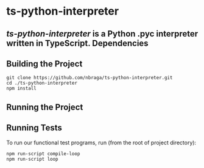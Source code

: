 ts-python-interpreter
=====================
**_ts-python-interpreter_** is a Python .pyc interpreter written in TypeScript.
Dependencies
---
Building the Project
---
```
git clone https://github.com/nbraga/ts-python-interpreter.git
cd ./ts-python-interpreter
npm install
```
Running the Project
---
Running Tests
---
To run our functional test programs, run (from the root of project directory):
```
npm run-script compile-loop
npm run-script loop
```
